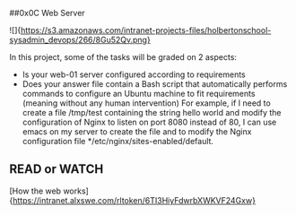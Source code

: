 ##0x0C Web Server

![]{https://s3.amazonaws.com/intranet-projects-files/holbertonschool-sysadmin_devops/266/8Gu52Qv.png}

In this project, some of the tasks will be graded on 2 aspects:

- Is your web-01 server configured according to requirements
- Does your answer file contain a Bash script that automatically performs commands to configure an Ubuntu machine to fit requirements (meaning without any human intervention)
For example, if I need to create a file /tmp/test containing the string hello world and modify the configuration of Nginx to listen on port 8080 instead of 80, I can use emacs on my server to create the file and to modify the Nginx configuration file */etc/nginx/sites-enabled/default.

## READ or WATCH
[How the web works]{https://intranet.alxswe.com/rltoken/6TI3HiyFdwrbXWKVF24Gxw}
